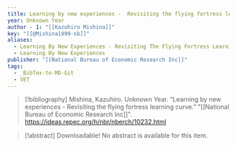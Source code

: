 ```yaml
---
title: Learning by new experiences -  Revisiting the flying fortress learning curve
year: Unknown Year
author - 1: "[[Kazuhiro Mishina]]"
key: "[[@Mishina1999-sb]]"
aliases:
  - Learning By New Experiences - Revisiting The Flying Fortress Learning Curve
  - Learning By New Experiences
publisher: "[[National Bureau of Economic Research Inc]]"
tags:
  - _BibTex-to-MD-Git
  - VET
---
```


> [!bibliography]
> Mishina, Kazuhiro. Unknown Year. “Learning by new experiences -  Revisiting the flying fortress learning curve.” "[[National Bureau of Economic Research Inc]]". https://ideas.repec.org/h/nbr/nberch/10232.html

> [!abstract]
> Downloadable! No abstract is available for this item.
